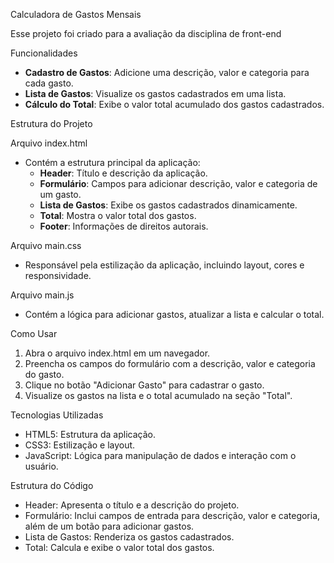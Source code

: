 Calculadora de Gastos Mensais

Esse projeto foi criado para a avaliação da disciplina de front-end

Funcionalidades

- **Cadastro de Gastos**: Adicione uma descrição, valor e categoria para cada gasto.
- **Lista de Gastos**: Visualize os gastos cadastrados em uma lista.
- **Cálculo do Total**: Exibe o valor total acumulado dos gastos cadastrados.

Estrutura do Projeto

Arquivo index.html
- Contém a estrutura principal da aplicação:
  - **Header**: Título e descrição da aplicação.
  - **Formulário**: Campos para adicionar descrição, valor e categoria de um gasto.
  - **Lista de Gastos**: Exibe os gastos cadastrados dinamicamente.
  - **Total**: Mostra o valor total dos gastos.
  - **Footer**: Informações de direitos autorais.

Arquivo main.css
- Responsável pela estilização da aplicação, incluindo layout, cores e responsividade.

Arquivo main.js
- Contém a lógica para adicionar gastos, atualizar a lista e calcular o total.

Como Usar

1. Abra o arquivo index.html em um navegador.
2. Preencha os campos do formulário com a descrição, valor e categoria do gasto.
3. Clique no botão "Adicionar Gasto" para cadastrar o gasto.
4. Visualize os gastos na lista e o total acumulado na seção "Total".

Tecnologias Utilizadas

- HTML5: Estrutura da aplicação.
- CSS3: Estilização e layout.
- JavaScript: Lógica para manipulação de dados e interação com o usuário.

 Estrutura do Código

- Header: Apresenta o título e a descrição do projeto.
- Formulário: Inclui campos de entrada para descrição, valor e categoria, além de um botão para adicionar gastos.
- Lista de Gastos: Renderiza os gastos cadastrados.
- Total: Calcula e exibe o valor total dos gastos.
